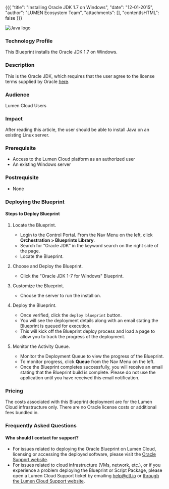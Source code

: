 
{{{
  "title": "Installing Oracle JDK 1.7 on Windows",
  "date": "12-01-2015",
  "author": "LUMEN Ecosystem Team",
  "attachments": [],
  "contentIsHTML": false
}}}

![Java logo](../../images/Java_image.png)

### Technology Profile
This Blueprint installs the Oracle JDK 1.7 on Windows.

### Description
This is the Oracle JDK, which requires that the user agree to the license terms supplied by Oracle [here](http://www.oracle.com/technetwork/java/javase/downloads/index.html).

### Audience
Lumen Cloud Users

### Impact
After reading this article, the user should be able to install Java on an existing Linux server.

### Prerequisite
* Access to the Lumen Cloud platform as an authorized user
* An existing Windows server

### Postrequisite
* None

### Deploying the <name of the Blueprint> Blueprint

#### Steps to Deploy Blueprint
1. Locate the Blueprint.
   * Login to the Control Portal. From the Nav Menu on the left, click **Orchestration > Blueprints Library**.
   * Search for “Oracle JDK” in the keyword search on the right side of the page.
   * Locate the Blueprint.

2. Choose and Deploy the Blueprint.
   * Click the "Oracle JDK 1-7 for Windows" Blueprint.

3. Customize the Blueprint.
   * Choose the server to run the install on.

5. Deploy the Blueprint.
   * Once verified, click the `deploy blueprint` button.
   * You will see the deployment details along with an email stating the Blueprint is queued for execution.
   * This will kick off the Blueprint deploy process and load a page to allow you to track the progress of the deployment.

6. Monitor the Activity Queue.
   * Monitor the Deployment Queue to view the progress of the Blueprint.
   * To monitor progress, click **Queue** from the Nav Menu on the left.
   * Once the Blueprint completes successfully, you will receive an email stating that the Blueprint build is complete. Please do not use the application until you have received this email notification.

### Pricing
The costs associated with this Blueprint deployment are for the Lumen Cloud infrastructure only. There are no Oracle license costs or additional fees bundled in.

### Frequently Asked Questions

#### Who should I contact for support?
* For issues related to deploying the Oracle Blueprint on Lumen Cloud, licensing or accessing the deployed software, please visit the [Oracle Support website](http://www.oracle.com/technetwork/java/javase/documentation/index.html).
* For issues related to cloud infrastructure (VMs, network, etc.), or if you experience a problem deploying the Blueprint or Script Package, please open a Lumen Cloud Support ticket by emailing [help@ctl.io](mailto:help@ctl.io) or [through the Lumen Cloud Support website](https://t3n.zendesk.com/tickets/new).
